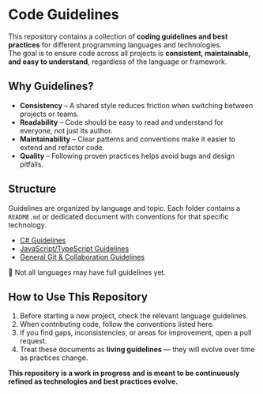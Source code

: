 # Code Guidelines

This repository contains a collection of **coding guidelines and best practices** for different programming languages and technologies.  
The goal is to ensure code across all projects is **consistent, maintainable, and easy to understand**, regardless of the language or framework.

## Why Guidelines?

- **Consistency** – A shared style reduces friction when switching between projects or teams.
- **Readability** – Code should be easy to read and understand for everyone, not just its author.
- **Maintainability** – Clear patterns and conventions make it easier to extend and refactor code.
- **Quality** – Following proven practices helps avoid bugs and design pitfalls.

## Structure

Guidelines are organized by language and topic. Each folder contains a `README.md` or dedicated document with conventions for that specific technology.

- [C# Guidelines](./csharp/README.md)
- [JavaScript/TypeScript Guidelines](./javascript/README.md)
- [General Git & Collaboration Guidelines](./git/README.md)

📌 Not all languages may have full guidelines yet.

## How to Use This Repository

1. Before starting a new project, check the relevant language guidelines.
2. When contributing code, follow the conventions listed here.
3. If you find gaps, inconsistencies, or areas for improvement, open a pull request.
4. Treat these documents as **living guidelines** — they will evolve over time as practices change.

**This repository is a work in progress and is meant to be continuously refined as technologies and best practices evolve.**
